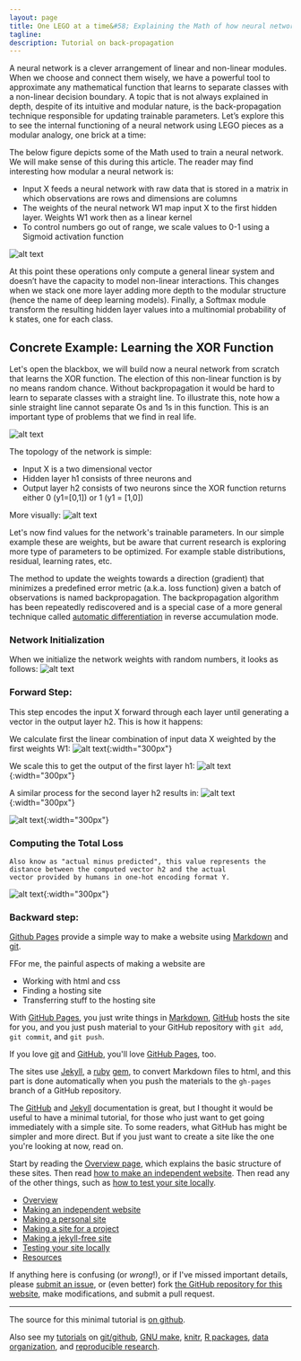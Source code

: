 ```yaml
---
layout: page
title: One LEGO at a time&#58; Explaining the Math of how neural networks learn
tagline:
description: Tutorial on back-propagation
---
```


A neural network is a clever arrangement of linear and non-linear modules. When we choose and connect them wisely,
we have a powerful tool to approximate any mathematical function that learns to separate classes with a non-linear
decision boundary. A topic that is not always explained in depth, despite of its intuitive and modular nature, is the
back-propagation technique responsible for updating trainable parameters. Let’s explore this to see the internal functioning of a neural
network using LEGO pieces as a modular analogy, one brick at a time:

The below figure depicts some of the Math used to train a neural network. We will make sense of this during this article.
The reader may find interesting how modular a neural network is:

- Input X feeds a neural network with raw data that is stored in a matrix in which observations are rows and dimensions are columns
- The weights of the neural network W1 map input X to the first hidden layer. Weights W1 work then as a linear kernel
- To control numbers go out of range, we scale values to 0-1 using a Sigmoid activation function

![alt text](https://raw.githubusercontent.com/omar-florez/scratch_mlp/master/docs/assets/overview.png "Logo Title Text 1")

At this point these operations only compute a general linear system and doesn’t have the capacity to model non-linear interactions.
This changes when we stack one more layer adding more depth to the modular structure (hence the name of deep learning models).
Finally, a Softmax module transform the resulting hidden layer values into a multinomial probability of k states, one for each class.

## Concrete Example: Learning the XOR Function

Let's open the blackbox, we will build now a neural network from scratch that learns the XOR function.
The election of this non-linear function is by no means random chance. Without backpropagation it would be hard to learn
to separate classes with a straight line.  To illustrate this, note how a sinle straight line cannot separate Os and 1s in this function.
 This is an important type of problems that we find in real life.

![alt text](https://raw.githubusercontent.com/omar-florez/scratch_mlp/master/docs/assets/nonlinear_xor.png "Logo Title Text 1")

The topology of the network is simple:
- Input X is a two dimensional vector
- Hidden layer h1 consists of three neurons and
- Output layer h2 consists of two neurons since the XOR function returns either 0 (y1=[0,1]) or 1 (y1 = [1,0])

More visually:
![alt text](https://raw.githubusercontent.com/omar-florez/scratch_mlp/master/docs/assets/overview2.png "Logo Title Text 1")

Let's now find values for the network's trainable parameters. In our simple example these are weights, but be aware that current
research is exploring more type of parameters to be optimized. For example stable distributions, residual, learning rates, etc.

The method to update the weights towards a direction (gradient) that minimizes a predefined error metric (a.k.a.
loss function) given a batch of observations is named backpropagation. The backpropagation algorithm has been
repeatedly rediscovered and is a special case of a more general technique called [automatic differentiation](https://en.wikipedia.org/wiki/Automatic_differentiation) in
reverse accumulation mode.

### Network Initialization

When we initialize the network weights with random numbers, it looks as follows:
![alt text](https://raw.githubusercontent.com/omar-florez/scratch_mlp/master/docs/assets/initialized_network.png "Logo Title Text 1")

### Forward Step:

This step encodes the input X forward through each layer until generating a vector in the output layer h2. This is how it happens:

We calculate first the linear combination of input data X weighted by the first weights W1:
![alt text](https://raw.githubusercontent.com/omar-florez/scratch_mlp/master/docs/assets/z1.png){:width="300px"}

We scale this to get the output of the first layer h1:
![alt text](https://raw.githubusercontent.com/omar-florez/scratch_mlp/master/docs/assets/h1.png){:width="300px"}

A similar process for the second layer h2 results in:
![alt text](https://raw.githubusercontent.com/omar-florez/scratch_mlp/master/docs/assets/z2.png){:width="300px"}

![alt text](https://raw.githubusercontent.com/omar-florez/scratch_mlp/master/docs/assets/h2.png){:width="300px"}

### Computing the Total Loss

```
Also know as "actual minus predicted", this value represents the distance between the computed vector h2 and the actual
vector provided by humans in one-hot encoding format Y.
```

![alt text](https://raw.githubusercontent.com/omar-florez/scratch_mlp/master/docs/assets/loss.png){:width="300px"}

### Backward step:




[Github Pages](https://pages.github.com) provide a simple way to make a website using
[Markdown](https://daringfireball.net/projects/markdown/) and
[git](https://git-scm.com).

FFor me, the painful aspects of making a website are

- Working with html and css
- Finding a hosting site
- Transferring stuff to the hosting site

With [GitHub Pages](https://pages.github.com), you just write things in
[Markdown](https://daringfireball.net/projects/markdown/),
[GitHub](https://github.com) hosts the site for you, and you just push
material to your GitHub repository with `git add`, `git commit`, and
`git push`.

If you love [git](https://git-scm.com/) and
[GitHub](https://github.com), you'll love
[GitHub Pages](https://pages.github.com), too.

The sites use [Jekyll](https://jekyllrb.com/), a
[ruby](https://www.ruby-lang.org/en/) [gem](https://rubygems.org/), to
convert Markdown files to html, and this part is done
automatically when you push the materials to the `gh-pages` branch
of a GitHub repository.

The [GitHub](https://pages.github.com) and
[Jekyll](https://jekyllrb.com) documentation is great, but I thought it
would be useful to have a minimal tutorial, for those who just want to
get going immediately with a simple site. To some readers, what GitHub
has might be simpler and more direct.  But if you just want to create
a site like the one you're looking at now, read on.

Start by reading the [Overview page](pages/overview.html), which
explains the basic structure of these sites. Then read
[how to make an independent website](pages/independent_site.html). Then
read any of the other things, such as
[how to test your site locally](pages/local_test.html).

- [Overview](pages/overview.html)
- [Making an independent website](pages/independent_site.html)
- [Making a personal site](pages/user_site.html)
- [Making a site for a project](pages/project_site.html)
- [Making a jekyll-free site](pages/nojekyll.html)
- [Testing your site locally](pages/local_test.html)
- [Resources](pages/resources.html)

If anything here is confusing (or _wrong_!), or if I've missed
important details, please
[submit an issue](https://github.com/kbroman/simple_site/issues), or (even
better) fork [the GitHub repository for this website](https://github.com/kbroman/simple_site),
make modifications, and submit a pull request.

---

The source for this minimal tutorial is [on github](https://github.com/kbroman/simple_site).

Also see my [tutorials](http://kbroman.org/pages/tutorials) on
[git/github](http://kbroman.org/github_tutorial),
[GNU make](http://kbroman.org/minimal_make),
[knitr](http://kbroman.org/knitr_knutshell),
[R packages](http://kbroman.org/pkg_primer),
[data organization](http://kbroman.org/dataorg),
and [reproducible research](http://kbroman.org/steps2rr).
